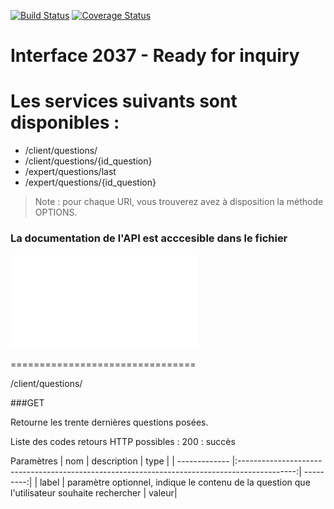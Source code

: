 
[![Build Status](https://travis-ci.org/kimsavinfo/Interface_2037_Ready_for_inquiry.svg?branch=master)](https://travis-ci.org/kimsavinfo/Interface_2037_Ready_for_inquiry) [![Coverage Status](https://coveralls.io/repos/kimsavinfo/Interface_2037_Ready_for_inquiry/badge.png)](https://coveralls.io/r/kimsavinfo/Interface_2037_Ready_for_inquiry)

Interface 2037 - Ready for inquiry 
================================

# Les services suivants sont disponibles :
* /client/questions/
* /client/questions/{id_question}
* /expert/questions/last
* /expert/questions/{id_question}


> Note : pour chaque URI, vous trouverez avez à disposition la méthode OPTIONS.

### La documentation de l'API est acccesible dans le fichier
![docs/doc_API.pdf](docs/doc_API.pdf)

================================

/client/questions/

###GET

Retourne les trente dernières questions posées.

Liste des codes retours HTTP possibles :
200 : succès

Paramètres
| nom           | description                                                                                  | type      | 
| ------------- |:--------------------------------------------------------------------------------------------:| ---------:| 
| label         | paramètre optionnel, indique le contenu de la question que l'utilisateur souhaite rechercher |     valeur|      

